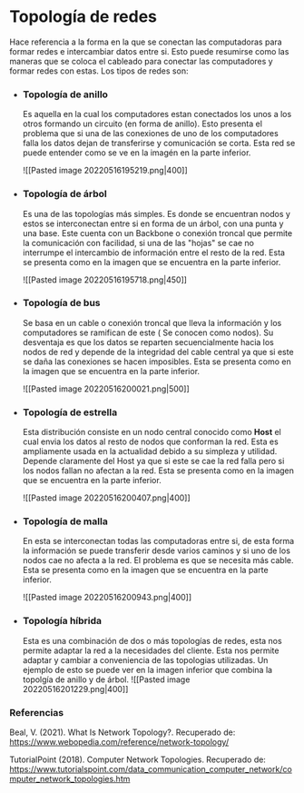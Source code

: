 # Topología de redes


Hace referencia a la forma en la que se conectan las computadoras para formar redes e intercambiar datos entre si. Esto puede resumirse como las maneras que se coloca el cableado para conectar las computadores y formar redes con estas. Los tipos de redes son: 

- ### Topología de anillo
	Es aquella en la cual los computadores estan conectados los unos a los otros formando un circuito (en forma de anillo). Esto presenta el problema que si una de las conexiones de uno de los computadores falla los datos dejan de transferirse y comunicación se corta. Esta red se puede entender como se ve en la imagén en la parte inferior. 
		
	![[Pasted image 20220516195219.png|400]]
- ### Topología de árbol
	Es una de las topologías más simples. Es donde se encuentran nodos y estos se interconectan entre si en forma de un árbol, con una punta y una base. Este cuenta con un Backbone o conexión troncal que permite la comunicación con facilidad, si una de las "hojas" se cae no interrumpe el intercambio de información entre el resto de la red. Esta se presenta como en la imagen que se encuentra en la parte inferior.

	![[Pasted image 20220516195718.png|450]]
- ### Topología de bus
	Se basa en un cable o conexión troncal que lleva la información y los computadores se ramifican de este ( Se conocen como nodos). Su desventaja es que los datos se reparten secuencialmente hacia los nodos de red y depende de la integridad del cable central ya que si este se daña las conexiones se hacen imposibles. Esta se presenta como en la imagen que se encuentra en la parte inferior.
	
	![[Pasted image 20220516200021.png|500]]
- ### Topología de estrella
	Esta distribución consiste en un nodo central conocido como **Host** el cual envia los datos al resto de nodos que conforman la red. Esta es ampliamente usada en la actualidad debido a su simpleza y utilidad. Depende claramente del Host ya que si este se cae la red falla pero si los nodos fallan no afectan a la red. Esta se presenta como en la imagen que se encuentra en la parte inferior.
	
	![[Pasted image 20220516200407.png|400]]
- ### Topología de malla
	En esta se interconectan todas las computadoras entre si, de esta forma la información se puede transferir desde varios caminos y si uno de los nodos cae no afecta a la red. El problema es que se necesita más cable. Esta se presenta como en la imagen que se encuentra en la parte inferior. 
	
	![[Pasted image 20220516200943.png|400]]
- ### Topología híbrida
	Esta es una combinación de dos o más topologías de redes, esta nos permite adaptar la red a la necesidades del cliente. Esta nos permite adaptar y cambiar a conveniencia de las topologias utilizadas. Un ejemplo de esto se puede ver en la imagen inferior que combina la topolgía de anillo y de árbol.
	![[Pasted image 20220516201229.png|400]]
### Referencias
Beal, V. (2021). What Is Network Topology?. Recuperado de: https://www.webopedia.com/reference/network-topology/

TutorialPoint (2018). Computer Network Topologies. Recuperado de: https://www.tutorialspoint.com/data_communication_computer_network/computer_network_topologies.htm